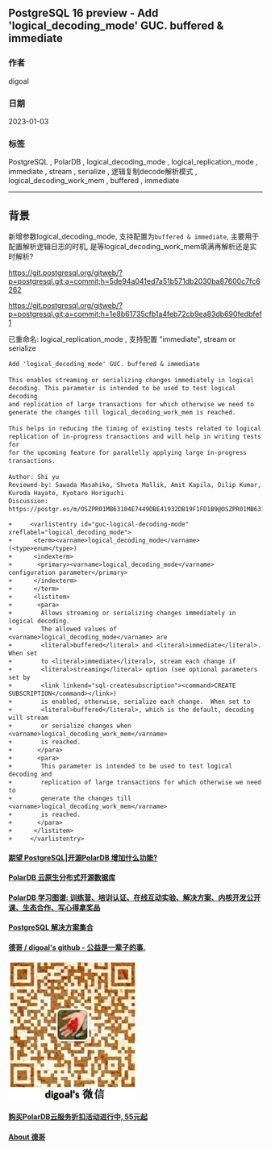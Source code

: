## PostgreSQL 16 preview - Add 'logical_decoding_mode' GUC. buffered & immediate   
                  
### 作者                  
digoal                  
                  
### 日期                  
2023-01-03               
                  
### 标签                  
PostgreSQL , PolarDB , logical_decoding_mode , logical_replication_mode , immediate , stream , serialize , 逻辑复制decode解析模式 , logical_decoding_work_mem , buffered , immediate  
                  
----                  
                  
## 背景        
新增参数logical_decoding_mode, 支持配置为`buffered & immediate`, 主要用于配置解析逻辑日志的时机, 是等logical_decoding_work_mem填满再解析还是实时解析?  
  
https://git.postgresql.org/gitweb/?p=postgresql.git;a=commit;h=5de94a041ed7a51b571db2030ba87600c7fc6262  
  
https://git.postgresql.org/gitweb/?p=postgresql.git;a=commit;h=1e8b61735cfb1a4feb72cb9ea83db690fedbfef1   
  
已重命名: logical_replication_mode , 支持配置 "immediate", stream or serialize     
  
```  
Add 'logical_decoding_mode' GUC. buffered & immediate   
  
This enables streaming or serializing changes immediately in logical  
decoding. This parameter is intended to be used to test logical decoding  
and replication of large transactions for which otherwise we need to  
generate the changes till logical_decoding_work_mem is reached.  
  
This helps in reducing the timing of existing tests related to logical  
replication of in-progress transactions and will help in writing tests for  
for the upcoming feature for parallelly applying large in-progress  
transactions.  
  
Author: Shi yu  
Reviewed-by: Sawada Masahiko, Shveta Mallik, Amit Kapila, Dilip Kumar, Kuroda Hayato, Kyotaro Horiguchi  
Discussion: https://postgr.es/m/OSZPR01MB63104E7449DBE41932DB19F1FD1B9@OSZPR01MB6310.jpnprd01.prod.outlook.com  
```  
  
```  
+     <varlistentry id="guc-logical-decoding-mode" xreflabel="logical_decoding_mode">  
+      <term><varname>logical_decoding_mode</varname> (<type>enum</type>)  
+      <indexterm>  
+       <primary><varname>logical_decoding_mode</varname> configuration parameter</primary>  
+      </indexterm>  
+      </term>  
+      <listitem>  
+       <para>  
+        Allows streaming or serializing changes immediately in logical decoding.  
+        The allowed values of <varname>logical_decoding_mode</varname> are  
+        <literal>buffered</literal> and <literal>immediate</literal>. When set  
+        to <literal>immediate</literal>, stream each change if  
+        <literal>streaming</literal> option (see optional parameters set by  
+        <link linkend="sql-createsubscription"><command>CREATE SUBSCRIPTION</command></link>)  
+        is enabled, otherwise, serialize each change.  When set to  
+        <literal>buffered</literal>, which is the default, decoding will stream  
+        or serialize changes when <varname>logical_decoding_work_mem</varname>  
+        is reached.  
+       </para>  
+       <para>  
+        This parameter is intended to be used to test logical decoding and  
+        replication of large transactions for which otherwise we need to  
+        generate the changes till <varname>logical_decoding_work_mem</varname>  
+        is reached.  
+       </para>  
+      </listitem>  
+     </varlistentry>  
```  
  
  
#### [期望 PostgreSQL|开源PolarDB 增加什么功能?](https://github.com/digoal/blog/issues/76 "269ac3d1c492e938c0191101c7238216")
  
  
#### [PolarDB 云原生分布式开源数据库](https://github.com/ApsaraDB "57258f76c37864c6e6d23383d05714ea")
  
  
#### [PolarDB 学习图谱: 训练营、培训认证、在线互动实验、解决方案、内核开发公开课、生态合作、写心得拿奖品](https://www.aliyun.com/database/openpolardb/activity "8642f60e04ed0c814bf9cb9677976bd4")
  
  
#### [PostgreSQL 解决方案集合](../201706/20170601_02.md "40cff096e9ed7122c512b35d8561d9c8")
  
  
#### [德哥 / digoal's github - 公益是一辈子的事.](https://github.com/digoal/blog/blob/master/README.md "22709685feb7cab07d30f30387f0a9ae")
  
  
![digoal's wechat](../pic/digoal_weixin.jpg "f7ad92eeba24523fd47a6e1a0e691b59")
  
  
#### [购买PolarDB云服务折扣活动进行中, 55元起](https://www.aliyun.com/activity/new/polardb-yunparter?userCode=bsb3t4al "e0495c413bedacabb75ff1e880be465a")
  
  
#### [About 德哥](https://github.com/digoal/blog/blob/master/me/readme.md "a37735981e7704886ffd590565582dd0")
  
